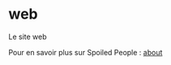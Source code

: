 web
===

Le site web


Pour en savoir plus sur Spoiled People : [about](https://github.com/Spoiled-People/about)
